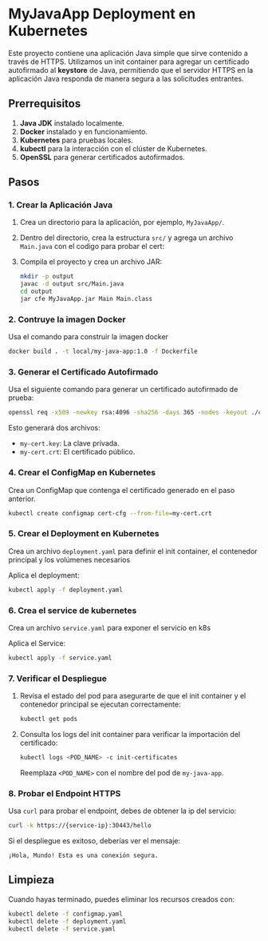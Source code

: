# MyJavaApp Deployment en Kubernetes

Este proyecto contiene una aplicación Java simple que sirve contenido a través de HTTPS. Utilizamos un init container para agregar un certificado autofirmado al **keystore** de Java, permitiendo que el servidor HTTPS en la aplicación Java responda de manera segura a las solicitudes entrantes.

## Prerrequisitos

1. **Java JDK** instalado localmente.
2. **Docker** instalado y en funcionamiento.
3. **Kubernetes** para pruebas locales.
4. **kubectl** para la interacción con el clúster de Kubernetes.
5. **OpenSSL** para generar certificados autofirmados.

## Pasos

### 1. Crear la Aplicación Java

1. Crea un directorio para la aplicación, por ejemplo, `MyJavaApp/`.
2. Dentro del directorio, crea la estructura `src/` y agrega un archivo `Main.java` con el codigo para probar el cert:
3. Compila el proyecto y crea un archivo JAR:

   ```bash
   mkdir -p output
   javac -d output src/Main.java
   cd output
   jar cfe MyJavaApp.jar Main Main.class
   ```

### 2. Contruye la imagen Docker

Usa el comando para construir la imagen docker

```bash
docker build . -t local/my-java-app:1.0 -f Dockerfile
```

### 3. Generar el Certificado Autofirmado

Usa el siguiente comando para generar un certificado autofirmado de prueba:

```bash
openssl req -x509 -newkey rsa:4096 -sha256 -days 365 -nodes -keyout ./certs/my-cert.key -out ./certs/my-cert.crt -subj "/CN=my-java-app"
```

Esto generará dos archivos:
- `my-cert.key`: La clave privada.
- `my-cert.crt`: El certificado público.

### 4. Crear el ConfigMap en Kubernetes

Crea  un ConfigMap que contenga el certificado generado en el paso anterior.


```bash
kubectl create configmap cert-cfg --from-file=my-cert.crt
```

### 5. Crear el Deployment en Kubernetes

Crea un archivo `deployment.yaml` para definir el init container, el contenedor principal y los volúmenes necesarios

Aplica el deployment:

```bash
kubectl apply -f deployment.yaml
```

### 6. Crea el service de kubernetes

Crea un archivo `service.yaml` para exponer el servicio en k8s

Aplica el Service:

```bash
kubectl apply -f service.yaml
```

### 7. Verificar el Despliegue

1. Revisa el estado del pod para asegurarte de que el init container y el contenedor principal se ejecutan correctamente:

   ```bash
   kubectl get pods
   ```

2. Consulta los logs del init container para verificar la importación del certificado:

   ```bash
   kubectl logs <POD_NAME> -c init-certificates
   ```

   Reemplaza `<POD_NAME>` con el nombre del pod de `my-java-app`.

### 8. Probar el Endpoint HTTPS

Usa `curl` para probar el endpoint, debes de obtener la ip del servicio:

   ```bash
   curl -k https://{service-ip}:30443/hello
   ```

Si el despliegue es exitoso, deberías ver el mensaje:

   ```plaintext
   ¡Hola, Mundo! Esta es una conexión segura.
   ```

## Limpieza

Cuando hayas terminado, puedes eliminar los recursos creados con:

```bash
kubectl delete -f configmap.yaml
kubectl delete -f deployment.yaml
kubectl delete -f service.yaml
```
